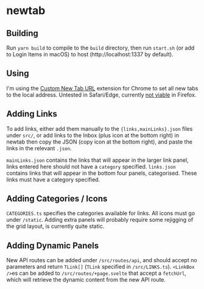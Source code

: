 # newtab

## Building
Run `yarn build` to compile to the `build` directory, then run `start.sh` (or add to Login Items in macOS)
to host (http://localhost:1337 by default).

## Using
I'm using the [Custom New Tab URL](https://chrome.google.com/webstore/detail/mmjbdbjnoablegbkcklggeknkfcjkjia)
extension for Chrome to set all new tabs to the local address. Untested in Safari/Edge, 
currently [not viable](https://bugzilla.mozilla.org/show_bug.cgi?id=1460412) in Firefox.

## Adding Links

To add links, either add them manually to the `{links,mainLinks}.json` files under `src/`, or add links to
the Inbox (plus icon at the bottom right) in newtab then copy the JSON (copy icon at the bottom right), and
paste the links in the relevant `.json`.

`mainLinks.json` contains the links that will appear in the larger link panel, links entered here should not
have a `category` specified. `links.json` contains links that will appear in the bottom four panels, categorised.
These links must have a category specified.

## Adding Categories / Icons
`CATEGORIES.ts` specifies the categories available for links. All icons must go under `/static`. Adding extra panels
will probably require some rejigging of the grid layout, is currently quite static.

## Adding Dynamic Panels
New API routes can be added under `/src/routes/api`, and should accept no parameters and return `TLink[]` (`TLink`
specified in `/src/LINKS.ts`). `<LinkBox />`es can be added to `/src/routes/+page.svelte` that accept a `fetchUrl`,
which will retrieve the dynamic content from the new API route.

